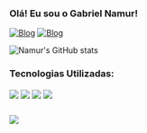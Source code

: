 ### Olá! Eu sou o Gabriel Namur!
[![Blog](https://img.shields.io/badge/Instagram-E4405F?style=for-the-badge&logo=instagram&logoColor=white)](https://www.instagram.com/gabriel.namur/)
[![Blog](https://img.shields.io/badge/LinkedIn-0077B5?style=for-the-badge&logo=linkedin&logoColor=white)](https://www.linkedin.com/in/gabriel-namur/)

![Namur's GitHub stats](https://github-readme-stats.vercel.app/api?username=gabrielnamur&show_icons=true&theme=radical)

### Tecnologias Utilizadas:

<div style="display: inline_block">
  <img align="center" src="https://img.shields.io/badge/HTML5-E34F26?style=for-the-badge&logo=html5&logoColor=white" />
   <img align="center" src="https://img.shields.io/badge/JavaScript-F7DF1E?style=for-the-badge&logo=javascript&logoColor=black" />
    <img align="center" src="https://img.shields.io/badge/CSS-239120?&style=for-the-badge&logo=css3&logoColor=white" />
     <img align="center" src="mysql 	https://img.shields.io/badge/MySQL-005C84?style=for-the-badge&logo=mysql&logoColor=white" />
</div>

##
<div style="display: inline_block">
  <img align="center" src="https://i.pinimg.com/736x/d9/35/9e/d9359e672425d30e4198454d906f4d55.jpg">
 </div>
